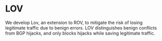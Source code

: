 # LOV
We develop Lov, an extension to ROV, to mitigate the risk of losing legitimate traffic due to benign errors. LOV distinguishes benign conflicts from BGP hijacks, and only blocks hijacks while saving legitimate traffic.
